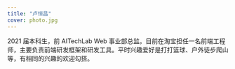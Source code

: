 ```yaml
---
title: "卢恒昌"
cover: photo.jpg
---
```


2021 届本科生，前 AITechLab Web 事业部总监。目前在淘宝担任一名前端工程师，主要负责前端研发框架和研发工具。平时兴趣爱好是打打篮球、户外徒步爬山等，有相同的兴趣的欢迎勾搭。
